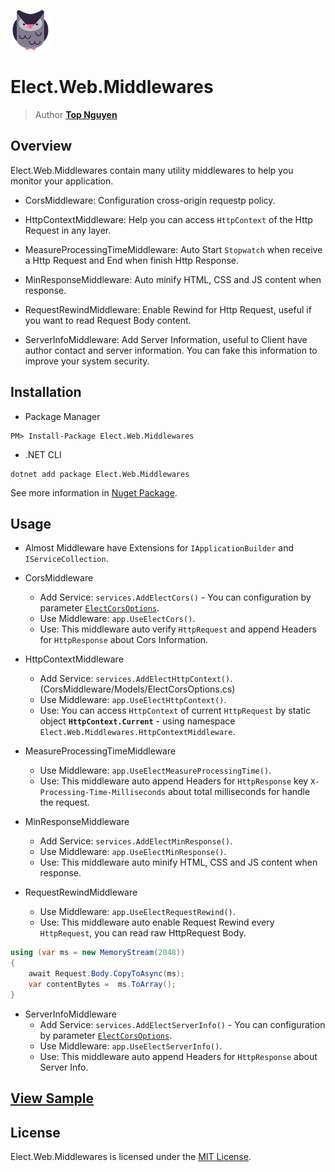﻿![Logo](../../../Logo.png)
# Elect.Web.Middlewares
> Author [**Top Nguyen**](http://topnguyen.net)

## Overview

Elect.Web.Middlewares contain many utility middlewares to help you monitor your application.

- CorsMiddleware: Configuration cross-origin requestp policy.
  
- HttpContextMiddleware: Help you can access `HttpContext` of the Http Request in any layer.

- MeasureProcessingTimeMiddleware: Auto Start `Stopwatch` when receive a Http Request and End when finish Http Response.

- MinResponseMiddleware: Auto minify HTML, CSS and JS content when response.

- RequestRewindMiddleware: Enable Rewind for Http Request, useful if you want to read Request Body content.

- ServerInfoMiddleware: Add Server Information, useful to Client have  author contact and server information. You can fake this information to improve your system security.

## Installation
- Package Manager
```
PM> Install-Package Elect.Web.Middlewares
```
- .NET CLI
```
dotnet add package Elect.Web.Middlewares
```

See more information in [Nuget Package](https://www.nuget.org/packages/Elect.Web.Middlewares/).

## Usage

- Almost Middleware have Extensions for `IApplicationBuilder` and `IServiceCollection`.

- CorsMiddleware
    + Add Service: `services.AddElectCors()` - You can configuration by parameter [`ElectCorsOptions`](CorsMiddleware/Models/ElectCorsOptions.cs).
    + Use Middleware: `app.UseElectCors()`.
    + Use: This middleware auto verify `HttpRequest` and append Headers for `HttpResponse` about Cors Information.

- HttpContextMiddleware
    + Add Service: `services.AddElectHttpContext()`.(CorsMiddleware/Models/ElectCorsOptions.cs)
    + Use Middleware: `app.UseElectHttpContext()`.
    + Use: You can access `HttpContext` of current `HttpRequest` by static object **`HttpContext.Current`** - using namespace `Elect.Web.Middlewares.HttpContextMiddleware`.

- MeasureProcessingTimeMiddleware
    + Use Middleware: `app.UseElectMeasureProcessingTime()`.
    + Use: This middleware auto append Headers for `HttpResponse` key `X-Processing-Time-Milliseconds` about total milliseconds for handle the request.

- MinResponseMiddleware
    + Add Service: `services.AddElectMinResponse()`.
    + Use Middleware: `app.UseElectMinResponse()`.
    + Use: This middleware auto minify HTML, CSS and JS content when response.

- RequestRewindMiddleware
    + Use Middleware: `app.UseElectRequestRewind()`.
    + Use: This middleware auto enable Request Rewind every `HttpRequest`, you can read raw HttpRequest Body.
```csharp
using (var ms = new MemoryStream(2048))
{
    await Request.Body.CopyToAsync(ms);
    var contentBytes =  ms.ToArray();
}
```

- ServerInfoMiddleware
    + Add Service: `services.AddElectServerInfo()` - You can configuration by parameter [`ElectCorsOptions`](ServerInfoMiddleware/Models/ElectServerInfoOptions.cs).
    + Use Middleware: `app.UseElectServerInfo()`.
    + Use: This middleware auto append Headers for `HttpResponse` about Server Info.

## [View Sample](../../../samples/Web/Elect.Sample.Web.Middlewares/README.md)

## License
Elect.Web.Middlewares is licensed under the [MIT License](../../../LICENSE).